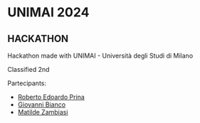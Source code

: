 # UNIMAI 2024
## HACKATHON

Hackathon made with UNIMAI - Università degli Studi di Milano

Classified 2nd



Partecipants:

- [Roberto Edoardo Prina](https://github.com/RobertoEdoardoPrina)
- [Giovanni Bianco](https://www.linkedin.com/in/giovani-bianco/)
- [Matilde Zambiasi](https://www.linkedin.com/in/matilde-zambiasi/)
